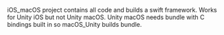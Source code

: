 iOS_macOS project contains all code and builds a swift framework. Works for Unity iOS but not Unity macOS. Unity macOS needs bundle with C bindings built in so macOS_Unity builds bundle.